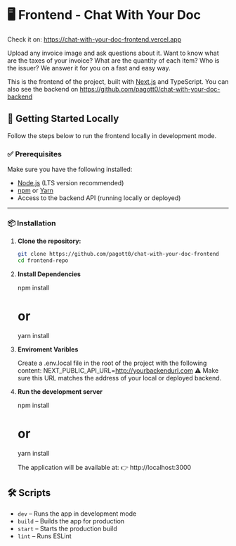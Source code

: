 # 🖥️ Frontend - Chat With Your Doc

Check it on: https://chat-with-your-doc-frontend.vercel.app

Upload any invoice image and ask questions about it. Want to know what are the taxes of your invoice? What are the quantity of each item? Who is the issuer? We answer it for you on a fast and easy way.

This is the frontend of the project, built with [Next.js](https://nextjs.org/) and TypeScript.
You can also see the backend on https://github.com/pagott0/chat-with-your-doc-backend


## 🚀 Getting Started Locally

Follow the steps below to run the frontend locally in development mode.

### ✅ Prerequisites

Make sure you have the following installed:

- [Node.js](https://nodejs.org/) (LTS version recommended)
- [npm](https://www.npmjs.com/) or [Yarn](https://yarnpkg.com/)
- Access to the backend API (running locally or deployed)

---

### 📦 Installation

1. **Clone the repository:**

   ```bash
   git clone https://github.com/pagott0/chat-with-your-doc-frontend
   cd frontend-repo

2. **Install Dependencies**

    npm install
    # or
    yarn install

3. **Enviroment Varibles**

    Create a .env.local file in the root of the project with the following content:
      NEXT_PUBLIC_API_URL=http://yourbackendurl.com ⚠️ Make sure this URL matches the address of your local or deployed backend.


4. **Run the development server**

    npm install
    # or
    yarn install

    The application will be available at:
    👉 http://localhost:3000

## 🛠️ Scripts

- `dev` – Runs the app in development mode  
- `build` – Builds the app for production  
- `start` – Starts the production build  
- `lint` – Runs ESLint
